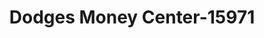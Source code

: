 ---
f_zip-code: 34787
f_state-code: FL
title: Dodges Money Center-15971
f_phone: 407-877-9501
f_city-only: Winter Garden
f_address: 12961 W Colonial Dr Winter Garden
f_location-unique-id: '15971'
slug: dodges-money-center-15971
updated-on: '2024-05-30T13:46:58.046Z'
created-on: '2024-05-30T13:36:59.803Z'
published-on: '2024-05-30T13:54:32.469Z'
f_city-state: cms/city/winter-garden-fl.md
f_company: cms/company/dodges-money-center.md
f_state: cms/state/florida.md
layout: '[payday-loan].html'
tags: payday-loan
---
